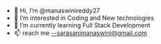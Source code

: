 - 👋 Hi, I’m @manaswinireddy27
- 👀 I’m interested in Coding and New technologies
- 🌱 I’m currently learning Full Stack Development
- 📫 reach me --sarasanimanaswini@gmail.com

<!---
manaswinireddy27/manaswinireddy27 is a ✨ special ✨ repository because its `README.md` (this file) appears on your GitHub profile.
You can click the Preview link to take a look at your changes.
--->
